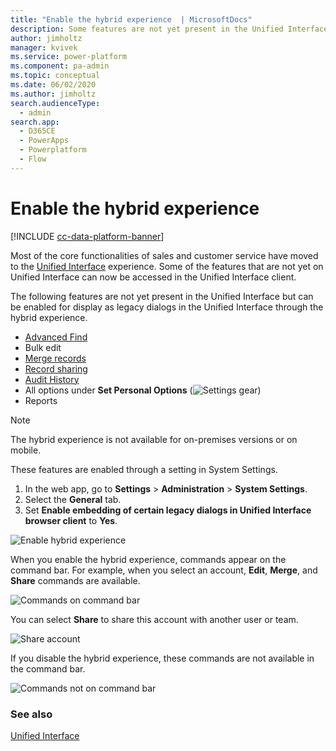 ```yaml
---
title: "Enable the hybrid experience  | MicrosoftDocs"
description: Some features are not yet present in the Unified Interface but can be enabled for display as legacy dialogs in the Unified Interface through the hybrid experience.
author: jimholtz
manager: kvivek
ms.service: power-platform
ms.component: pa-admin
ms.topic: conceptual
ms.date: 06/02/2020
ms.author: jimholtz
search.audienceType: 
  - admin
search.app:
  - D365CE
  - PowerApps
  - Powerplatform
  - Flow
---
```

# Enable the hybrid experience

<!-- legacy procedure -->

[!INCLUDE [cc-data-platform-banner](../includes/cc-data-platform-banner.md)]

Most of the core functionalities of sales and customer service have moved to the [Unified Interface](about-unified-interface.md) experience. Some of the features that are not yet on Unified Interface can now be accessed in the Unified Interface client. 

The following features are not yet present in the Unified Interface but can be enabled for display as legacy dialogs in the Unified Interface through the hybrid experience.

- [Advanced Find](https://docs.microsoft.com/powerapps/user/advanced-find) 
- Bulk edit
- [Merge records](https://docs.microsoft.com/powerapps/user/merge-duplicate-records)
- [Record sharing](https://docs.microsoft.com/powerapps/user/assign-or-share-records)
- [Audit History](https://docs.microsoft.com/powerapps/developer/common-data-service/auditing-overview)
- All options under **Set Personal Options** (![Settings gear](media/settings-gear-icon.png "Settings gear"))
- Reports

 > [!NOTE]
   > The hybrid experience is not available for on-premises versions or on mobile.  

These features are enabled through a setting in System Settings.

1. In the web app, go to **Settings** > **Administration** > **System Settings**.  
2. Select the **General** tab.  
3. Set **Enable embedding of certain legacy dialogs in Unified Interface browser client** to **Yes**.

![Enable hybrid experience](media/hybrid-system-settings.png "Enable hybrid experience")

When you enable the hybrid experience, commands appear on the command bar. For example, when you select an account, **Edit**, **Merge**, and **Share** commands are available.

![Commands on command bar](media/hybrid-edit-merge-share.png "Commands on command bar")

You can select **Share** to share this account with another user or team.

![Share account](media/hybrid-share-account.png "Share account")

If you disable the hybrid experience, these commands are not available in the command bar.

![Commands not on command bar](media/hybrid-no-edit-merge-share.png "Commands not on command bar")

### See also  
 [Unified Interface](about-unified-interface.md)
